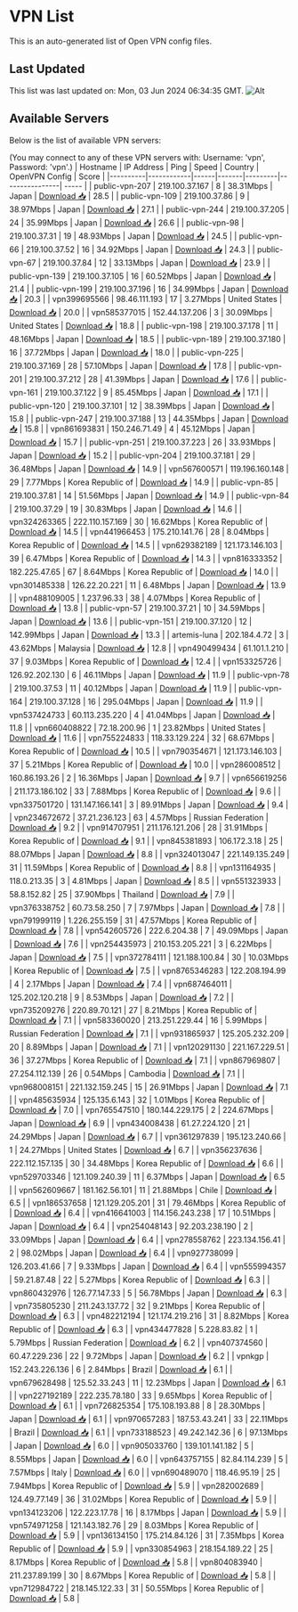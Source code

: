 # VPN List

This is an auto-generated list of Open VPN config files.

## Last Updated

This list was last updated on: Mon, 03 Jun 2024 06:34:35 GMT.
![Alt](https://repobeats.axiom.co/api/embed/186b98318ef1479477931607c1ad7d823f12451f.svg "Repobeats analytics image")

## Available Servers

Below is the list of available VPN servers:

(You may connect to any of these VPN servers with: Username: 'vpn', Password: 'vpn'.)
| Hostname | IP Address | Ping | Speed | Country | OpenVPN Config | Score |
|----------|------------|------|-------|---------|----------------| ----- |
| public-vpn-207 | 219.100.37.167 | 8 | 38.31Mbps | Japan | [Download 📥](./configs/server_0_JP.ovpn) | 28.5 |
| public-vpn-109 | 219.100.37.86 | 9 | 38.97Mbps | Japan | [Download 📥](./configs/server_1_JP.ovpn) | 27.1 |
| public-vpn-244 | 219.100.37.205 | 24 | 35.99Mbps | Japan | [Download 📥](./configs/server_2_JP.ovpn) | 26.6 |
| public-vpn-98 | 219.100.37.31 | 19 | 48.93Mbps | Japan | [Download 📥](./configs/server_3_JP.ovpn) | 24.5 |
| public-vpn-66 | 219.100.37.52 | 16 | 34.92Mbps | Japan | [Download 📥](./configs/server_4_JP.ovpn) | 24.3 |
| public-vpn-67 | 219.100.37.84 | 12 | 33.13Mbps | Japan | [Download 📥](./configs/server_5_JP.ovpn) | 23.9 |
| public-vpn-139 | 219.100.37.105 | 16 | 60.52Mbps | Japan | [Download 📥](./configs/server_6_JP.ovpn) | 21.4 |
| public-vpn-199 | 219.100.37.196 | 16 | 34.99Mbps | Japan | [Download 📥](./configs/server_7_JP.ovpn) | 20.3 |
| vpn399695566 | 98.46.111.193 | 17 | 3.27Mbps | United States | [Download 📥](./configs/server_8_US.ovpn) | 20.0 |
| vpn585377015 | 152.44.137.206 | 3 | 30.09Mbps | United States | [Download 📥](./configs/server_9_US.ovpn) | 18.8 |
| public-vpn-198 | 219.100.37.178 | 11 | 48.16Mbps | Japan | [Download 📥](./configs/server_10_JP.ovpn) | 18.5 |
| public-vpn-189 | 219.100.37.180 | 16 | 37.72Mbps | Japan | [Download 📥](./configs/server_11_JP.ovpn) | 18.0 |
| public-vpn-225 | 219.100.37.169 | 28 | 57.10Mbps | Japan | [Download 📥](./configs/server_12_JP.ovpn) | 17.8 |
| public-vpn-201 | 219.100.37.212 | 28 | 41.39Mbps | Japan | [Download 📥](./configs/server_13_JP.ovpn) | 17.6 |
| public-vpn-161 | 219.100.37.122 | 9 | 85.45Mbps | Japan | [Download 📥](./configs/server_14_JP.ovpn) | 17.1 |
| public-vpn-120 | 219.100.37.101 | 12 | 38.39Mbps | Japan | [Download 📥](./configs/server_15_JP.ovpn) | 15.8 |
| public-vpn-247 | 219.100.37.188 | 13 | 44.35Mbps | Japan | [Download 📥](./configs/server_16_JP.ovpn) | 15.8 |
| vpn861693831 | 150.246.71.49 | 4 | 45.12Mbps | Japan | [Download 📥](./configs/server_17_JP.ovpn) | 15.7 |
| public-vpn-251 | 219.100.37.223 | 26 | 33.93Mbps | Japan | [Download 📥](./configs/server_18_JP.ovpn) | 15.2 |
| public-vpn-204 | 219.100.37.181 | 29 | 36.48Mbps | Japan | [Download 📥](./configs/server_19_JP.ovpn) | 14.9 |
| vpn567600571 | 119.196.160.148 | 29 | 7.77Mbps | Korea Republic of | [Download 📥](./configs/server_20_KR.ovpn) | 14.9 |
| public-vpn-85 | 219.100.37.81 | 14 | 51.56Mbps | Japan | [Download 📥](./configs/server_21_JP.ovpn) | 14.9 |
| public-vpn-84 | 219.100.37.29 | 19 | 30.83Mbps | Japan | [Download 📥](./configs/server_22_JP.ovpn) | 14.6 |
| vpn324263365 | 222.110.157.169 | 30 | 16.62Mbps | Korea Republic of | [Download 📥](./configs/server_23_KR.ovpn) | 14.5 |
| vpn441966453 | 175.210.141.76 | 28 | 8.04Mbps | Korea Republic of | [Download 📥](./configs/server_24_KR.ovpn) | 14.5 |
| vpn629382189 | 121.173.146.103 | 39 | 6.47Mbps | Korea Republic of | [Download 📥](./configs/server_25_KR.ovpn) | 14.3 |
| vpn816333352 | 182.225.47.65 | 67 | 8.64Mbps | Korea Republic of | [Download 📥](./configs/server_26_KR.ovpn) | 14.0 |
| vpn301485338 | 126.22.20.221 | 11 | 6.48Mbps | Japan | [Download 📥](./configs/server_27_JP.ovpn) | 13.9 |
| vpn488109005 | 1.237.96.33 | 38 | 4.07Mbps | Korea Republic of | [Download 📥](./configs/server_28_KR.ovpn) | 13.8 |
| public-vpn-57 | 219.100.37.21 | 10 | 34.59Mbps | Japan | [Download 📥](./configs/server_29_JP.ovpn) | 13.6 |
| public-vpn-151 | 219.100.37.120 | 12 | 142.99Mbps | Japan | [Download 📥](./configs/server_30_JP.ovpn) | 13.3 |
| artemis-luna | 202.184.4.72 | 3 | 43.62Mbps | Malaysia | [Download 📥](./configs/server_31_MY.ovpn) | 12.8 |
| vpn490499434 | 61.101.1.210 | 37 | 9.03Mbps | Korea Republic of | [Download 📥](./configs/server_32_KR.ovpn) | 12.4 |
| vpn153325726 | 126.92.202.130 | 6 | 46.11Mbps | Japan | [Download 📥](./configs/server_33_JP.ovpn) | 11.9 |
| public-vpn-78 | 219.100.37.53 | 11 | 40.12Mbps | Japan | [Download 📥](./configs/server_34_JP.ovpn) | 11.9 |
| public-vpn-164 | 219.100.37.128 | 16 | 295.04Mbps | Japan | [Download 📥](./configs/server_35_JP.ovpn) | 11.9 |
| vpn537424733 | 60.113.235.220 | 4 | 41.04Mbps | Japan | [Download 📥](./configs/server_36_JP.ovpn) | 11.8 |
| vpn660408822 | 72.18.200.96 | 1 | 23.82Mbps | United States | [Download 📥](./configs/server_37_US.ovpn) | 11.6 |
| vpn755224833 | 118.33.129.224 | 32 | 68.67Mbps | Korea Republic of | [Download 📥](./configs/server_38_KR.ovpn) | 10.5 |
| vpn790354671 | 121.173.146.103 | 37 | 5.21Mbps | Korea Republic of | [Download 📥](./configs/server_39_KR.ovpn) | 10.0 |
| vpn286008512 | 160.86.193.26 | 2 | 16.36Mbps | Japan | [Download 📥](./configs/server_40_JP.ovpn) | 9.7 |
| vpn656619256 | 211.173.186.102 | 33 | 7.88Mbps | Korea Republic of | [Download 📥](./configs/server_41_KR.ovpn) | 9.6 |
| vpn337501720 | 131.147.166.141 | 3 | 89.91Mbps | Japan | [Download 📥](./configs/server_42_JP.ovpn) | 9.4 |
| vpn234672672 | 37.21.236.123 | 63 | 4.57Mbps | Russian Federation | [Download 📥](./configs/server_43_RU.ovpn) | 9.2 |
| vpn914707951 | 211.176.121.206 | 28 | 31.91Mbps | Korea Republic of | [Download 📥](./configs/server_44_KR.ovpn) | 9.1 |
| vpn845381893 | 106.172.3.18 | 25 | 88.07Mbps | Japan | [Download 📥](./configs/server_45_JP.ovpn) | 8.8 |
| vpn324013047 | 221.149.135.249 | 31 | 11.59Mbps | Korea Republic of | [Download 📥](./configs/server_46_KR.ovpn) | 8.8 |
| vpn131164935 | 118.0.213.35 | 3 | 4.81Mbps | Japan | [Download 📥](./configs/server_47_JP.ovpn) | 8.5 |
| vpn551323933 | 58.8.152.82 | 25 | 37.90Mbps | Thailand | [Download 📥](./configs/server_48_TH.ovpn) | 7.9 |
| vpn376338752 | 60.73.58.250 | 7 | 7.97Mbps | Japan | [Download 📥](./configs/server_49_JP.ovpn) | 7.8 |
| vpn791999119 | 1.226.255.159 | 31 | 47.57Mbps | Korea Republic of | [Download 📥](./configs/server_50_KR.ovpn) | 7.8 |
| vpn542605726 | 222.6.204.38 | 7 | 49.09Mbps | Japan | [Download 📥](./configs/server_51_JP.ovpn) | 7.6 |
| vpn254435973 | 210.153.205.221 | 3 | 6.22Mbps | Japan | [Download 📥](./configs/server_52_JP.ovpn) | 7.5 |
| vpn372784111 | 121.188.100.84 | 30 | 10.03Mbps | Korea Republic of | [Download 📥](./configs/server_53_KR.ovpn) | 7.5 |
| vpn8765346283 | 122.208.194.99 | 4 | 2.17Mbps | Japan | [Download 📥](./configs/server_54_JP.ovpn) | 7.4 |
| vpn687464011 | 125.202.120.218 | 9 | 8.53Mbps | Japan | [Download 📥](./configs/server_55_JP.ovpn) | 7.2 |
| vpn735209276 | 220.89.70.121 | 27 | 8.21Mbps | Korea Republic of | [Download 📥](./configs/server_56_KR.ovpn) | 7.1 |
| vpn583360020 | 213.251.229.44 | 16 | 5.99Mbps | Russian Federation | [Download 📥](./configs/server_57_RU.ovpn) | 7.1 |
| vpn931865937 | 125.205.232.209 | 20 | 8.89Mbps | Japan | [Download 📥](./configs/server_58_JP.ovpn) | 7.1 |
| vpn120291130 | 221.167.229.51 | 36 | 37.27Mbps | Korea Republic of | [Download 📥](./configs/server_59_KR.ovpn) | 7.1 |
| vpn867969807 | 27.254.112.139 | 26 | 0.54Mbps | Cambodia | [Download 📥](./configs/server_60_KH.ovpn) | 7.1 |
| vpn968008151 | 221.132.159.245 | 15 | 26.91Mbps | Japan | [Download 📥](./configs/server_61_JP.ovpn) | 7.1 |
| vpn485635934 | 125.135.6.143 | 32 | 1.01Mbps | Korea Republic of | [Download 📥](./configs/server_62_KR.ovpn) | 7.0 |
| vpn765547510 | 180.144.229.175 | 2 | 224.67Mbps | Japan | [Download 📥](./configs/server_63_JP.ovpn) | 6.9 |
| vpn434008438 | 61.27.224.120 | 21 | 24.29Mbps | Japan | [Download 📥](./configs/server_64_JP.ovpn) | 6.7 |
| vpn361297839 | 195.123.240.66 | 1 | 24.27Mbps | United States | [Download 📥](./configs/server_65_US.ovpn) | 6.7 |
| vpn356237636 | 222.112.157.135 | 30 | 34.48Mbps | Korea Republic of | [Download 📥](./configs/server_66_KR.ovpn) | 6.6 |
| vpn529703346 | 121.109.240.39 | 11 | 6.37Mbps | Japan | [Download 📥](./configs/server_67_JP.ovpn) | 6.5 |
| vpn562609667 | 181.162.56.101 | 11 | 21.88Mbps | Chile | [Download 📥](./configs/server_68_CL.ovpn) | 6.5 |
| vpn186537658 | 121.129.205.201 | 31 | 79.46Mbps | Korea Republic of | [Download 📥](./configs/server_69_KR.ovpn) | 6.4 |
| vpn416641003 | 114.156.243.238 | 17 | 10.51Mbps | Japan | [Download 📥](./configs/server_70_JP.ovpn) | 6.4 |
| vpn254048143 | 92.203.238.190 | 2 | 33.09Mbps | Japan | [Download 📥](./configs/server_71_JP.ovpn) | 6.4 |
| vpn278558762 | 223.134.156.41 | 2 | 98.02Mbps | Japan | [Download 📥](./configs/server_72_JP.ovpn) | 6.4 |
| vpn927738099 | 126.203.41.66 | 7 | 9.33Mbps | Japan | [Download 📥](./configs/server_73_JP.ovpn) | 6.4 |
| vpn555994357 | 59.21.87.48 | 22 | 5.27Mbps | Korea Republic of | [Download 📥](./configs/server_74_KR.ovpn) | 6.3 |
| vpn860432976 | 126.77.147.33 | 5 | 56.78Mbps | Japan | [Download 📥](./configs/server_75_JP.ovpn) | 6.3 |
| vpn735805230 | 211.243.137.72 | 32 | 9.21Mbps | Korea Republic of | [Download 📥](./configs/server_76_KR.ovpn) | 6.3 |
| vpn482212194 | 121.174.219.216 | 31 | 8.82Mbps | Korea Republic of | [Download 📥](./configs/server_77_KR.ovpn) | 6.3 |
| vpn434477828 | 5.228.83.82 | 1 | 5.79Mbps | Russian Federation | [Download 📥](./configs/server_78_RU.ovpn) | 6.2 |
| vpn407374560 | 60.47.229.236 | 22 | 9.72Mbps | Japan | [Download 📥](./configs/server_79_JP.ovpn) | 6.2 |
| vpnkgp | 152.243.226.136 | 6 | 2.84Mbps | Brazil | [Download 📥](./configs/server_80_BR.ovpn) | 6.1 |
| vpn679628498 | 125.52.33.243 | 11 | 12.23Mbps | Japan | [Download 📥](./configs/server_81_JP.ovpn) | 6.1 |
| vpn227192189 | 222.235.78.180 | 33 | 9.65Mbps | Korea Republic of | [Download 📥](./configs/server_82_KR.ovpn) | 6.1 |
| vpn726825354 | 175.108.193.88 | 8 | 28.30Mbps | Japan | [Download 📥](./configs/server_83_JP.ovpn) | 6.1 |
| vpn970657283 | 187.53.43.241 | 33 | 22.11Mbps | Brazil | [Download 📥](./configs/server_84_BR.ovpn) | 6.1 |
| vpn733188523 | 49.242.142.36 | 6 | 97.13Mbps | Japan | [Download 📥](./configs/server_85_JP.ovpn) | 6.0 |
| vpn905033760 | 139.101.141.182 | 5 | 8.55Mbps | Japan | [Download 📥](./configs/server_86_JP.ovpn) | 6.0 |
| vpn643757155 | 82.84.114.239 | 5 | 7.57Mbps | Italy | [Download 📥](./configs/server_87_IT.ovpn) | 6.0 |
| vpn690489070 | 118.46.95.19 | 25 | 7.94Mbps | Korea Republic of | [Download 📥](./configs/server_88_KR.ovpn) | 5.9 |
| vpn282002689 | 124.49.77.149 | 36 | 31.02Mbps | Korea Republic of | [Download 📥](./configs/server_89_KR.ovpn) | 5.9 |
| vpn134123206 | 122.223.17.78 | 16 | 8.17Mbps | Japan | [Download 📥](./configs/server_90_JP.ovpn) | 5.9 |
| vpn574971258 | 121.143.182.76 | 29 | 8.03Mbps | Korea Republic of | [Download 📥](./configs/server_91_KR.ovpn) | 5.9 |
| vpn136134150 | 175.214.84.126 | 31 | 7.35Mbps | Korea Republic of | [Download 📥](./configs/server_92_KR.ovpn) | 5.9 |
| vpn330854963 | 218.154.189.22 | 25 | 8.17Mbps | Korea Republic of | [Download 📥](./configs/server_93_KR.ovpn) | 5.8 |
| vpn804083940 | 211.237.89.199 | 30 | 8.67Mbps | Korea Republic of | [Download 📥](./configs/server_94_KR.ovpn) | 5.8 |
| vpn712984722 | 218.145.122.33 | 31 | 50.55Mbps | Korea Republic of | [Download 📥](./configs/server_95_KR.ovpn) | 5.8 |
